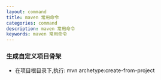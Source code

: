 ```yaml
---
layout: command
title: maven 常用命令
categories: command
description: maven 常用命令
keywords: maven 常用命令
---
```


### 生成自定义项目骨架
- 在项目根目录下,执行: mvn archetype:create-from-project
